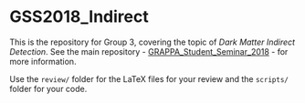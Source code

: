 # GSS2018_Indirect

This is the repository for Group 3, covering the topic of *Dark Matter Indirect Detection*. See the main repository - [GRAPPA_Student_Seminar_2018](https://github.com/bradkav/GRAPPA_Student_Seminar_2018) - for more information.

Use the `review/` folder for the LaTeX files for your review and the `scripts/` folder for your code.

